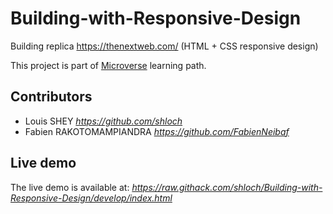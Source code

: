 # Building-with-Responsive-Design
Building replica https://thenextweb.com/ (HTML + CSS responsive design)

This project is part of [Microverse](https://www.microverse.org/) learning path.

## Contributors

- Louis SHEY _https://github.com/shloch_
- Fabien RAKOTOMAMPIANDRA _https://github.com/FabienNeibaf_

## Live demo

The live demo is available at: _https://raw.githack.com/shloch/Building-with-Responsive-Design/develop/index.html_

